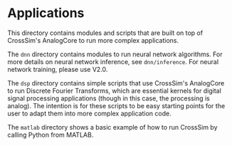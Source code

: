 # Applications

This directory contains modules and scripts that are built on top of CrossSim's AnalogCore to run more complex applications.

The ``dnn`` directory contains modules to run neural network algorithms. For more details on neural network inference, see ``dnn/inference``. For neural network training, please use V2.0.

The ``dsp`` directory contains simple scripts that use CrossSim's AnalogCore to run Discrete Fourier Transforms, which are essential kernels for digital signal processing applications (though in this case, the processing is analog). The intention is for these scripts to be easy starting points for the user to adapt them into more complex application code.

The ``matlab`` directory shows a basic example of how to run CrossSim by calling Python from MATLAB.